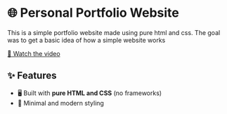 # 🌐 Personal Portfolio Website
This is a simple portfolio website made using pure html and css. The goal was to get a basic idea of how a simple website works

[🎥 Watch the video](https://github.com/user-attachments/assets/d3cdfad8-091a-4f52-a929-a1dff7d488a6)

## ✨ Features
- 🖥️ Built with **pure HTML and CSS** (no frameworks)
- 🎨 Minimal and modern styling
